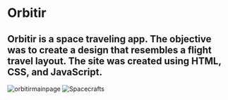 # Orbitir

## Orbitir is a space traveling app. The objective was to create a design that resembles a flight travel layout. The site was created using HTML, CSS, and JavaScript.

![orbitirmainpage](https://user-images.githubusercontent.com/62781023/151502496-2716d799-0fcb-44a3-a6df-ad5b0cb0fe73.JPG)
![Spacecrafts](https://user-images.githubusercontent.com/62781023/151502597-68ac6836-5dff-4e5c-ba9b-c5a3cf23a265.JPG)
